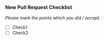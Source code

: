 ### New Pull Request Checklist

*Please mark the points which you did / accept.*

- [ ] Check1
- [ ] Check2
